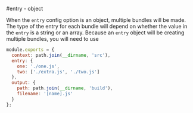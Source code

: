 #entry - object

When the `entry` config option is an object, multiple bundles will be made. The type of the entry for each bundle will depend on whether the value in the `entry` is a string or an array. Because an `entry` object will be creating multiple bundles, you will need to use 

```javascript
module.exports = {
  context: path.join(__dirname, 'src'),
  entry: {
    one: './one.js',
    two: ['./extra.js', './two.js']
  },
  output: {
    path: path.join(__dirname, 'build'),
    filename: '[name].js'
  }
};
```
